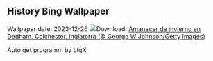 ## History Bing Wallpaper
Wallpaper date: 2023-12-26
![](https://www.bing.com/th?id=OHR.BoxingDaySunrise_ES-ES5793885538_UHD.jpg&w=1000)Download: [Amanecer de invierno en Dedham, Colchester, Inglaterra (© George W Johnson/Getty Images)](https://www.bing.com/th?id=OHR.BoxingDaySunrise_ES-ES5793885538_UHD.jpg)

Auto get programm by LtgX
